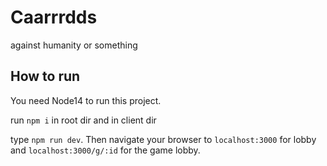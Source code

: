 # Caarrrdds
against humanity or something

## How to run
You need Node14 to run this project.

run `npm i` in root dir and in client dir

type `npm run dev`. Then navigate your browser to `localhost:3000` for lobby and `localhost:3000/g/:id` for the game lobby.
